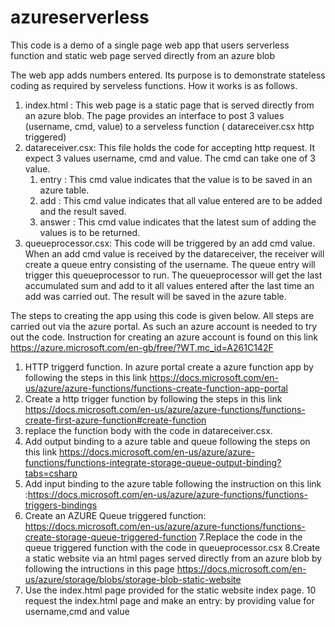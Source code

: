 # azureserverless
This code is a demo of a single page web app that users serverless function and static web page served directly from an azure blob 

The web app adds numbers entered. Its purpose is to demonstrate stateless coding as required by serveless functions. How it works is as follows.
1. index.html : This web page is a static page that is served directly from an azure blob. The page provides an interface to post 3 values (username, cmd, value) to a serveless function ( datareceiver.csx http triggered)
2. datareceiver.csx: This file holds the code for accepting http request. It expect 3 values username, cmd and value. The cmd can take one of 3 value. 
   1. entry : This cmd value indicates that the value is to be saved in an azure table.
   2. add : This cmd value indicates that all value entered are to be added and the result saved.
   3. answer : This cmd value indicates that the latest sum of adding the values is to be returned.
3. queueprocessor.csx: This code will be triggered by an add cmd value. When an add cmd value is received by the datareceiver, the receiver will create a queue entry consisting of the username. The queue entry will trigger this queueprocessor to run. The queueprocessor will get the last accumulated sum and add to it all values entered after the last time an add was carried out. The result will be saved in the azure table.

The steps to creating the app using this code is given below. All steps are carried out via the azure portal. As such an azure account is needed to try out the code. Instruction for creating an azure account is found on this link https://azure.microsoft.com/en-gb/free/?WT.mc_id=A261C142F

1. HTTP triggerd function. In azure portal create a azure function app by following the steps in this link https://docs.microsoft.com/en-us/azure/azure-functions/functions-create-function-app-portal
2. Create a http trigger function by following the steps in this link https://docs.microsoft.com/en-us/azure/azure-functions/functions-create-first-azure-function#create-function
3. replace the function body with the code in datareceiver.csx.
4. Add output binding to a azure table and queue following the steps on this link https://docs.microsoft.com/en-us/azure/azure-functions/functions-integrate-storage-queue-output-binding?tabs=csharp
5. Add input binding to the azure table following the instruction on this link :https://docs.microsoft.com/en-us/azure/azure-functions/functions-triggers-bindings
6. Create an AZURE Queue triggered function: https://docs.microsoft.com/en-us/azure/azure-functions/functions-create-storage-queue-triggered-function
7.Replace the code in the queue triggered function with the code in queueprocessor.csx
8.Create a static website via an html pages served directly from an azure blob by following the intructions in this page https://docs.microsoft.com/en-us/azure/storage/blobs/storage-blob-static-website
9. Use the index.html page provided for the static website index page.
10 request the index.html page and make an entry: by providing value for username,cmd and value

  
